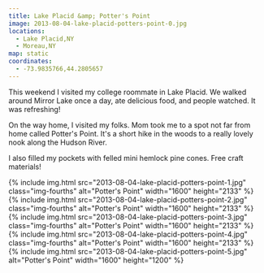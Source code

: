 ```yaml
---
title: Lake Placid &amp; Potter's Point
image: 2013-08-04-lake-placid-potters-point-0.jpg
locations:
  - Lake Placid,NY
  - Moreau,NY
map: static
coordinates:
  - -73.9835766,44.2805657
---
```


This weekend I visited my college roommate in Lake Placid. We walked around Mirror Lake once a day, ate delicious food, and people watched. It was refreshing!

On the way home, I visited my folks. Mom took me to a spot not far from home called Potter's Point. It's a short hike in the woods to a really lovely nook along the Hudson River.

I also filled my pockets with felled mini hemlock pine cones. Free craft materials!

<div class="photos">
{% include img.html src="2013-08-04-lake-placid-potters-point-1.jpg" class="img-fourths" alt="Potter's Point" width="1600" height="2133" %}
{% include img.html src="2013-08-04-lake-placid-potters-point-2.jpg" class="img-fourths" alt="Potter's Point" width="1600" height="2133" %}
{% include img.html src="2013-08-04-lake-placid-potters-point-3.jpg" class="img-fourths" alt="Potter's Point" width="1600" height="2133" %}
{% include img.html src="2013-08-04-lake-placid-potters-point-4.jpg" class="img-fourths" alt="Potter's Point" width="1600" height="2133" %}
{% include img.html src="2013-08-04-lake-placid-potters-point-5.jpg" alt="Potter's Point" width="1600" height="1200" %}
</div>
